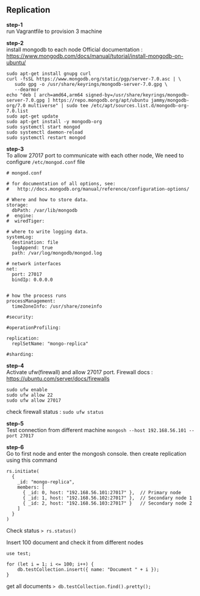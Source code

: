 ## Replication

**step-1**
<br>run Vagrantfile to provision 3 machine

**step-2**
<br>install mongodb to each node
Official documentation : https://www.mongodb.com/docs/manual/tutorial/install-mongodb-on-ubuntu/

```shell
sudo apt-get install gnupg curl
curl -fsSL https://www.mongodb.org/static/pgp/server-7.0.asc | \
   sudo gpg -o /usr/share/keyrings/mongodb-server-7.0.gpg \
   --dearmor
echo "deb [ arch=amd64,arm64 signed-by=/usr/share/keyrings/mongodb-server-7.0.gpg ] https://repo.mongodb.org/apt/ubuntu jammy/mongodb-org/7.0 multiverse" | sudo tee /etc/apt/sources.list.d/mongodb-org-7.0.list
sudo apt-get update
sudo apt-get install -y mongodb-org
sudo systemctl start mongod
sudo systemctl daemon-reload
sudo systemctl restart mongod   
```

**step-3**
<br> To allow 27017 port to communicate with each other node, We need to configure `/etc/mongod.conf` file
```shell
# mongod.conf

# for documentation of all options, see:
#   http://docs.mongodb.org/manual/reference/configuration-options/

# Where and how to store data.
storage:
  dbPath: /var/lib/mongodb
#  engine:
#  wiredTiger:

# where to write logging data.
systemLog:
  destination: file
  logAppend: true
  path: /var/log/mongodb/mongod.log

# network interfaces
net:
  port: 27017
  bindIp: 0.0.0.0


# how the process runs
processManagement:
  timeZoneInfo: /usr/share/zoneinfo

#security:

#operationProfiling:

replication:
  replSetName: "mongo-replica"

#sharding:
```

**step-4**
<br> Activate ufw(firewall) and allow 27017 port. Firewall docs : https://ubuntu.com/server/docs/firewalls

```shell
sudo ufw enable
sudo ufw allow 22
sudo ufw allow 27017
```

check firewall status : `sudo ufw status`

**step-5**
<br> Test connection from different machine `mongosh --host 192.168.56.101 --port 27017`


**step-6**
<br> Go to first node and enter the mongosh console. then create replication using this command
```shell
rs.initiate(
  {
    _id: "mongo-replica",
    members: [
      { _id: 0, host: "192.168.56.101:27017" },  // Primary node
      { _id: 1, host: "192.168.56.102:27017" },  // Secondary node 1
      { _id: 2, host: "192.168.56.103:27017" }   // Secondary node 2
    ]
  }
)
```
Check status `> rs.status()`

Insert 100 document and check it from different nodes 
```shell
use test;

for (let i = 1; i <= 100; i++) {
    db.testCollection.insert({ name: "Document " + i });
}
```

get all documents `> db.testCollection.find().pretty();`
